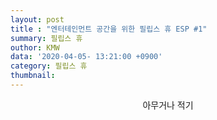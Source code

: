 ```yaml
---
layout: post
title : "엔터테인먼트 공간을 위한 필립스 휴 ESP #1"
summary: 필립스 휴
outhor: KMW
data: '2020-04-05- 13:21:00 +0900'
category: 필립스 휴
thumbnail:
---
```


<center> 아무거나 적기